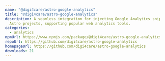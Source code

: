 ```yaml
---
name: "@digi4care/astro-google-analytics"
title: "@digi4care/astro-google-analytics"
description: A seamless integration for injecting Google Analytics snippets into
  Astro projects, supporting popular web analytics tools.
categories:
  - analytics
npmUrl: https://www.npmjs.com/package/@digi4care/astro-google-analytics
repoUrl: https://github.com/digi4care/astro-google-analytics
homepageUrl: https://github.com/digi4care/astro-google-analytics
downloads: 21
---
```

